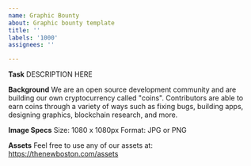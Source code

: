 ```yaml
---
name: Graphic Bounty
about: Graphic bounty template
title: ''
labels: '1000'
assignees: ''

---
```


**Task**
DESCRIPTION HERE

**Background**
We are an open source development community and are building our own cryptocurrency called "coins". Contributors are 
able to earn coins through a variety of ways such as fixing bugs, building apps, designing graphics, blockchain 
research, and more.

**Image Specs**
Size: 1080 x 1080px
Format: JPG or PNG

**Assets**
Feel free to use any of our assets at: https://thenewboston.com/assets
